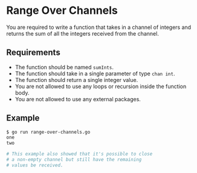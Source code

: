 # Range Over Channels

You are required to write a function that takes in a channel of integers and returns the sum of all the integers received from the channel.

## Requirements

- The function should be named `sumInts`.
- The function should take in a single parameter of type `chan int`.
- The function should return a single integer value.
- You are not allowed to use any loops or recursion inside the function body.
- You are not allowed to use any external packages.

## Example

```sh
$ go run range-over-channels.go
one
two

# This example also showed that it's possible to close
# a non-empty channel but still have the remaining
# values be received.
```
